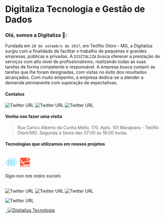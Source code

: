 <!-- Digitaliza/Digitalzia** is a ✨ _special_ ✨ repository because its `README.md` (this file) appears on your GitHub profile. -->

# Digitaliza Tecnologia e Gestão de Dados 

### Olá, somos a Digitaliza 👏:

Fundada em `28 de setembro de 2017`, em Teófilo Otoni - MG, a Digitaliza surgiu com a finalidade de facilitar o trabalho de pequenas e grandes empresas, públicas e privadas.
A `DIGITALIZA` busca oferecer a prestação de serviços com alto nível de profissionalismo, realizando todas as suas tarefas de forma competente e responsável.
A empresa busca cumprir as tarefas que lhe foram designadas, com vistas no êxito dos resultados alcançados.
Com muito empenho, a empresa dedica-se a atender a demanda permanente com superação de expectativas.

#### Contatos

![Twitter URL](https://img.shields.io/static/v1?label=Telefone&message=+55(33)3521-0086&color=FF6700&style=for-the-badge)
![Twitter URL](https://img.shields.io/static/v1?label=Telefone&message=+55(33)98827-5215&color=FF6700&style=for-the-badge)
![Twitter URL](https://img.shields.io/static/v1?label=E-mail&message=contato@digitaliza.com.br&color=FF6700&style=for-the-badge)

#### Venha nos fazer uma visita

> Rua Carlos Alberto da Cunha Mello, 170, Apto. 101
> Marajoara - Teófilo Otoni/MG.
> Segunda à Sexta das 07:00 às 18:00 horas.

#### Tecnologias que utilizamos em nossos projetos

<div style="display: inline_block; margin: 1rem 0;"><br/>
	<img alt="Mat__React" width="40" height="30" align="center" src="https://raw.githubusercontent.com/devicons/devicon/master/icons/react/react-original.svg">
    	<img alt="Mat__Laravel" width="40" height="30" align="center" src="https://raw.githubusercontent.com/devicons/devicon/master/icons/laravel/laravel-plain-wordmark.svg">
</div>

###### Siga-nos nas redes sociais

![Twitter URL](https://img.shields.io/twitter/url?color=0077b5&label=Facebook&logo=Facebook&logoColor=0077b5&style=for-the-badge&url=https%3A%2F%2Fwww.facebook.com%2Fdigitalizatecnologia)
![Twitter URL](https://img.shields.io/twitter/url?color=%23e4405f&label=Instagram&logo=Instagram&logoColor=e4405f&style=for-the-badge&url=https%3A%2F%2Finstagram.com%2Fdigitalizatecnologia)
![Twitter URL](https://img.shields.io/twitter/url?color=28c346&label=WhatsApp&logo=whatsApp&logoColor=28c346&style=for-the-badge&url=https%3A%2F%2Fapi.whatsapp.com%2Fsend%3Fphone%3D5533988275215%26)

![Twitter URL](https://img.shields.io/badge/-digitaliza.com.br-%23333?style=for-the-badge&logo=gmail&logoColor=white&style=for-the-badge&url=https://dgitaliza.com.br)

<a href="https://instagram.com/digitalizatecnologia" target="_blank" rel="noopener">
        <img src="https://img.shields.io/badge/-Instagram-%23E4405F?style=for-the-badge&logo=instagram&logoColor=white" alt="">
</a>

<a href="https://twitter.com/digitalizatecnologia" target="_blank" rel="noopener">
	<img src="https://img.shields.io/badge/-Facebook-%230077B5?style=for-the-badge&logo=facebook&logoColor=white" alt="">
</a>

<a href="https://digitaliza.com.br" target="_blank">
	<img src="https://img.shields.io/badge/-digitaliza.com.br-%23333?style=for-the-badge&logo=gmail&logoColor=white" alt="Digitaliza Tecnologia">
</a>
